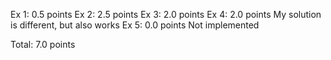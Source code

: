 Ex 1: 0.5 points
Ex 2: 2.5 points
Ex 3: 2.0 points
Ex 4: 2.0 points    My solution is different, but also works
Ex 5: 0.0 points    Not implemented

Total: 7.0 points
